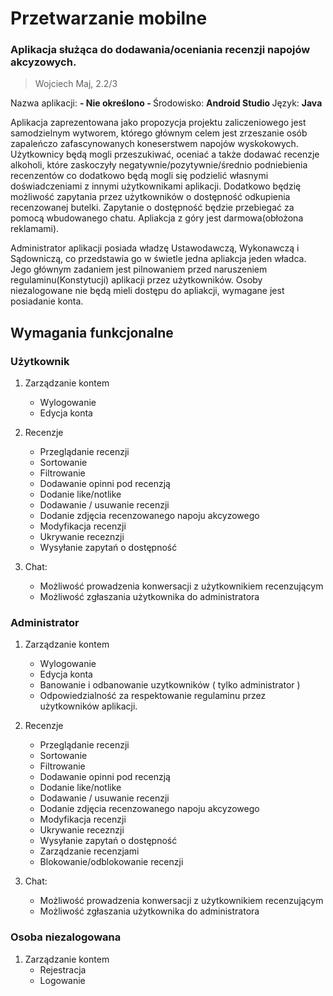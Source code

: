 # Przetwarzanie mobilne
### Aplikacja służąca do dodawania/oceniania recenzji napojów akcyzowych.
>Wojciech Maj, 2.2/3



Nazwa aplikacji: <b> - Nie określono -  </b>
Środowisko: <b> Android Studio </b>
Język: <b> Java </b>

Aplikacja zaprezentowana jako propozycja projektu zaliczeniowego jest samodzielnym wytworem, którego głównym celem jest zrzeszanie osób zapaleńczo zafascynowanych koneserstwem napojów wyskokowych. Użytkownicy będą mogli przeszukiwać, oceniać a także dodawać recenzje alkoholi, które zaskoczyły negatywnie/pozytywnie/średnio podniebienia recenzentów co dodatkowo będą mogli się podzielić własnymi doświadczeniami z innymi użytkownikami aplikacji.
Dodatkowo będzię możliwość zapytania przez użytkowników o dostępność odkupienia recenzowanej butelki.
Zapytanie o dostępność będzie przebiegać za pomocą wbudowanego chatu.
Apliakcja z góry jest darmowa(obłożona reklamami).

Administrator aplikacji posiada władzę Ustawodawczą, Wykonawczą i Sądowniczą, co przedstawia go w świetle jedna apliakcja jeden władca. Jego głównym zadaniem jest pilnowaniem przed naruszeniem regulaminu(Konstytucji) aplikacji przez użytkowników.
Osoby niezalogowane nie będą mieli dostępu do apliakcji, wymagane jest posiadanie konta.






## Wymagania funkcjonalne

### Użytkownik
1. Zarządzanie kontem
   * Wylogowanie
   * Edycja konta


2. Recenzje
   * Przeglądanie recenzji
   * Sortowanie
   * Filtrowanie
   * Dodawanie opinni pod recenzją
   * Dodanie like/notlike
   * Dodawanie / usuwanie recenzji
   * Dodanie zdjęcia recenzowanego napoju akcyzowego
   * Modyfikacja recenzji
   * Ukrywanie receznzji
   * Wysyłanie zapytań o dostępność

  
3. Chat:
   * Możliwość prowadzenia konwersacji z użytkownikiem recenzującym
   * Możliwość zgłaszania użytkownika do administratora

### Administrator

1. Zarządzanie kontem
   * Wylogowanie
   * Edycja konta
   * Banowanie i odbanowanie uzytkowników ( tylko administrator )
   * Odpowiedzialność za respektowanie regulaminu przez użytkowników aplikacji.

2. Recenzje
   * Przeglądanie recenzji
   * Sortowanie
   * Filtrowanie
   * Dodawanie opinni pod recenzją
   * Dodanie like/notlike
   * Dodawanie / usuwanie recenzji
   * Dodanie zdjęcia recenzowanego napoju akcyzowego
   * Modyfikacja recenzji
   * Ukrywanie receznzji
   * Wysyłanie zapytań o dostępność
   * Zarządzanie recenzjami
   * Blokowanie/odblokowanie recenzji
  
3. Chat:
   * Możliwość prowadzenia konwersacji z użytkownikiem recenzującym
   * Możliwość zgłaszania użytkownika do administratora


### Osoba niezalogowana 

1. Zarządzanie kontem
   * Rejestracja
   * Logowanie